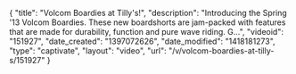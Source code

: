 {
    "title": "Volcom Boardies at Tilly's!",
    "description": "Introducing the Spring '13 Volcom Boardies. These new boardshorts are jam-packed with features that are made for durability, function and pure wave riding. G...",
    "videoid": "151927",
    "date_created": "1397072626",
    "date_modified": "1418181273",
    "type": "captivate",
    "layout": "video",
    "url": "\/v\/volcom-boardies-at-tilly-s\/151927"
}